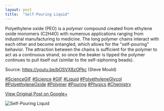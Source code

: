 ```yaml
---
layout: post
title:  "Self-Pouring Liquid"
---
```


Polyethylene oxide (PEO) is a _polymer_ compound created from ethylene oxide
monomers (C2H4O) with numerous applications ranging from industrial
manufacturing to medicine. The long polymer chains interact with each other
and become entangled, which allows for the  "self-pouring" behavior. The
attraction between the chains is sufficient for the polymer to act as a
continuous strand, so once the beaker is tipped the polymer continues to pull
itself out (similar to the self-siphoning beads).  
  
Source: <https://youtu.be/bOSVX8zOPkc> (Steve Mould)  
  
[#ScienceGIF](https://plus.google.com/s/%23ScienceGIF/posts)
[#Science](https://plus.google.com/s/%23Science/posts)
[#GIF](https://plus.google.com/s/%23GIF/posts)
[#Liquid](https://plus.google.com/s/%23Liquid/posts)
[#PolyethyleneGlycol](https://plus.google.com/s/%23PolyethyleneGlycol/posts)
[#PolyethyleneOxide](https://plus.google.com/s/%23PolyethyleneOxide/posts)
[#Polymer](https://plus.google.com/s/%23Polymer/posts)
[#Pouring](https://plus.google.com/s/%23Pouring/posts)
[#Physics](https://plus.google.com/s/%23Physics/posts)
[#Chemistry](https://plus.google.com/s/%23Chemistry/posts)  

[View Original Post on Google+](https://plus.google.com/+ColinSullender/posts/NMo6DLJUQ3K)

![Self-Pouring Liquid](/assets/img/2016-06-28-SelfPouring-Liquid.gif)

